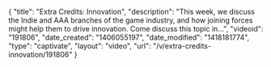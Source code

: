 {
    "title": "Extra Credits: Innovation",
    "description": "This week, we discuss the Indie and AAA branches of the game industry, and how joining forces might help them to drive innovation. Come discuss this topic in...",
    "videoid": "191806",
    "date_created": "1406055197",
    "date_modified": "1418181774",
    "type": "captivate",
    "layout": "video",
    "url": "\/v\/extra-credits-innovation\/191806"
}